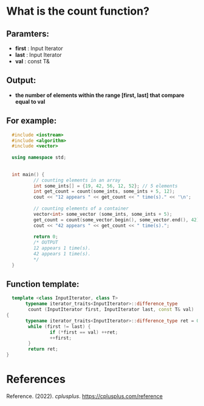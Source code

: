 # What is the count function? 

## Paramters: 
- **first** : Input Iterator 
- **last**  : Input Iterator 
- **val**   : const T& 
  
## Output: 
- **the number of elements within the range [first, last] that compare equal to val** 
  
## For example: 
```cpp 
  #include <iostream>
  #include <algorithm>
  #include <vector>
  
  using namespace std;
  
  
  int main() {
          // counting elements in an array
          int some_ints[] = {19, 42, 56, 12, 52}; // 5 elements
          int get_count = count(some_ints, some_ints + 5, 12);
          cout << "12 appears " << get_count << " time(s)." << '\n';
  
          // counting elements of a container
          vector<int> some_vector (some_ints, some_ints + 5);
          get_count = count(some_vector.begin(), some_vector.end(), 42);
          cout << "42 appears " << get_count << " time(s).";
  
          return 0;
          /* OUTPUT 
          12 appears 1 time(s).
          42 appears 1 time(s).
          */
  }
```
  
## Function template: 
  ```cpp 
    template <class InputIterator, class T>
         typename iterator_traits<InputIterator>::difference_type
          count (InputIterator first, InputIterator last, const T& val)
  {       
         typename iterator_traits<InputIterator>::difference_type ret = 0;
          while (first != last) {
                  if (*first == val) ++ret;
                  ++first;
          }       
          return ret;
  } 
```
  

# References 
Reference. (2022). *cplusplus*. <https://cplusplus.com/reference> 
  
